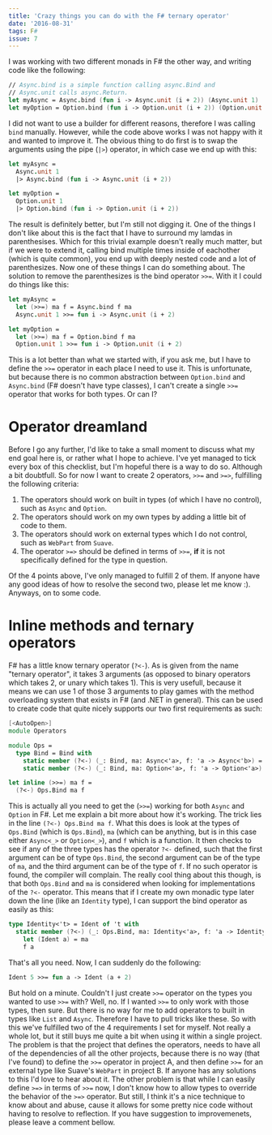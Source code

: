 ```yaml
---
title: 'Crazy things you can do with the F# ternary operator'
date: '2016-08-31'
tags: F#
issue: 7
---
```


I was working with two different monads in F# the other way, and writing code like the following:

```fsharp
// Async.bind is a simple function calling async.Bind and
// Async.unit calls async.Return.
let myAsync = Async.bind (fun i -> Async.unit (i + 2)) (Async.unit 1)
let myOption = Option.bind (fun i -> Option.unit (i + 2)) (Option.unit 1)
```

I did not want to use a builder for different reasons, therefore I was calling `bind` manually. However, while the code
above works I was not happy with it and wanted to improve it. The obvious thing to do first is to swap the arguments using
the pipe (`|>`) operator, in which case we end up with this:

```fsharp
let myAsync =
  Async.unit 1
  |> Async.bind (fun i -> Async.unit (i + 2))

let myOption =
  Option.unit 1
  |> Option.bind (fun i -> Option.unit (i + 2))
```

The result is definitely better, but I'm still not digging it. One of the things I don't like about this is the fact that I
have to surround my lamdas in parenthesises. Which for this trivial example doesn't really much matter, but if we were to
extend it, calling bind multiple times inside of eachother (which is quite common), you end up with deeply nested code and a
lot of parenthesizes. Now one of these things I can do something about. The solution to remove the parenthesizes is the bind
operator `>>=`. With it I could do things like this:

```fsharp
let myAsync =
  let (>>=) ma f = Async.bind f ma
  Async.unit 1 >>= fun i -> Async.unit (i + 2)

let myOption =
  let (>>=) ma f = Option.bind f ma
  Option.unit 1 >>= fun i -> Option.unit (i + 2)
```

This is a lot better than what we started with, if you ask me, but I have to define the `>>=` operator in each place I need to
use it. This is unfortunate, but because there is no common abstraction between `Option.bind` and `Async.bind` (F# doesn't have type classes),
I can't create a single `>>=` operator that works for both types. Or can I?

# Operator dreamland

Before I go any further, I'd like to take a small moment to discuss what my end goal here is, or rather what I hope to achieve. I've yet
managed to tick every box of this checklist, but I'm hopeful there is a way to do so. Although a bit doubtfull. So for now I want to create
2 operators, `>>=` and `>=>`, fulfilling the following criteria:

1. The operators should work on built in types (of which I have no control), such as `Async` and `Option`.
2. The operators should work on my own types by adding a little bit of code to them.
3. The operators should work on external types which I do not control, such as `WebPart` from `Suave`.
4. The operator `>=>` should be defined in terms of `>>=`, **if** it is not specifically defined for the type in question.

Of the 4 points above, I've only managed to fulfill 2 of them. If anyone have any good ideas of how to resolve the second two, please let me know :). Anyways, on to some code.

# Inline methods and ternary operators

F# has a little know ternary operator (`?<-`). As is given from the name "ternary operator", it takes 3 arguments (as opposed
to binary operators which takes 2, or unary which takes 1). This is very usefull, because it means we can use 1 of those 3
arguments to play games with the method overloading system that exists in F# (and .NET in general). This can be used to create
code that quite nicely supports our two first requirements as such:

```fsharp
[<AutoOpen>]
module Operators

module Ops =
  type Bind = Bind with
    static member (?<-) (_: Bind, ma: Async<'a>, f: 'a -> Async<'b>) = Async.bind f ma
    static member (?<-) (_: Bind, ma: Option<'a>, f: 'a -> Option<'a>) = Option.bind f ma

let inline (>>=) ma f =
  (?<-) Ops.Bind ma f
```

This is actually all you need to get the (`>>=`) working for both `Async` and `Option` in F#. Let me explain a bit more about how
it's working. The trick lies in the line `(?<-) Ops.Bind ma f`. What this does is look at the types of `Ops.Bind` (which is `Ops.Bind`),
`ma` (which can be anything, but is in this case either `Async<_>` or `Option<_>`), and `f` which is a function. It then checks to see if
any of the three types has the operator `?<-` defined, such that the first argument can be of type `Ops.Bind`, the second argument can
be of the type of `ma`, and the third argument can be of the type of `f`. If no such operator is found, the compiler will complain. The
really cool thing about this though, is that both `Ops.Bind` and `ma` is considered when looking for implementations of the `?<-` operator.
This means that if I create my own monadic type later down the line (like an `Identity` type), I can support the bind operator as easily as this:

```fsharp
type Identity<'t> = Ident of 't with
  static member (?<-) (_: Ops.Bind, ma: Identity<'a>, f: 'a -> Identity<'b>) =
  	let (Ident a) = ma
    f a
```

That's all you need. Now, I can suddenly do the following:

```fsharp
Ident 5 >>= fun a -> Ident (a + 2)
```

But hold on a minute. Couldn't I just create `>>=` operator on the types you wanted to use `>>=` with? Well, no. If I wanted `>>=`
to only work with those types, then sure. But there is no way for me to add operators to built in types like `List` and `Async`.
Therefore I have to pull tricks like these. So with this we've fulfilled two of the 4 requirements I set for myself. Not really a
whole lot, but it still buys me quite a bit when using it within a single project. The problem is that the project that defines the
operators, needs to have all of the dependencies of all the other projects, because there is no way (that I've found) to define the
`>>=` operator in project A, and then define `>>=` for an external type like Suave's `WebPart` in project B. If anyone has any solutions
to this I'd love to hear about it. The other problem is that while I can easily define `>=>` in terms of `>>=` now, I don't know how to
allow types to override the behavior of the `>=>` operator. But still, I think it's a nice technique to know about and abuse, cause it
allows for some pretty nice code without having to resolve to reflection. If you have suggestion to improvemenets, please leave a comment
bellow.
